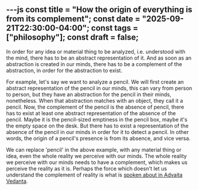---js 
const title = "How the origin of everything is from its complement"; const date = "2025-09-21T22:30:00-04:00"; const tags = ["philosophy"]; const draft = false;
---

In order for any idea or material thing to be analyzed, i.e. understood with the mind, there has to be an abstract representation of it.  And as soon as an abstraction is created in our minds, there has to be a complement of the abstraction, in order for the abstraction to exist.

For example, let's say we want to analyze a pencil.  We will first create an abstract representation of the pencil in our minds, this can vary from person to person, but they have an abstraction for the pencil in their minds, nonetheless.  When that abstraction matches with an object, they call it a pencil.  Now, the complement of the pencil is the absence of pencil, there has to exist at least one abstract representation of the absence of the pencil.  Maybe it is the pencil-sized emptiness in the pencil box, maybe it's the empty space on the desk.  But there has to exist a representation of the absence of the pencil in our minds in order for it to detect a pencil.  In other words, the origin of a pencil's presence is from its absence, and vice versa.


We can replace 'pencil' in the above example, with any material thing or idea, even the whole reality we perceive with our minds.  The whole reality we perceive with our minds needs to have a complement, which makes us perceive the reality as it is.  Perhaps the force which doesn't let us understand the complement of reality is what is [spoken about in Advaita Vedanta](https://en.m.wikipedia.org/wiki/Maya_(religion)).



